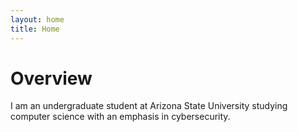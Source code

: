 ```yaml
---
layout: home
title: Home
---
```


# Overview

I am an undergraduate student at Arizona State University studying computer science with an emphasis in cybersecurity. 



